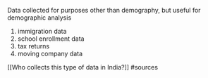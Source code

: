 Data collected for purposes other than demography, but useful for demographic analysis
1. immigration data 
2. school enrollment data
3. tax returns 
4. moving company data

[[Who collects this type of data in India?]]
#sources